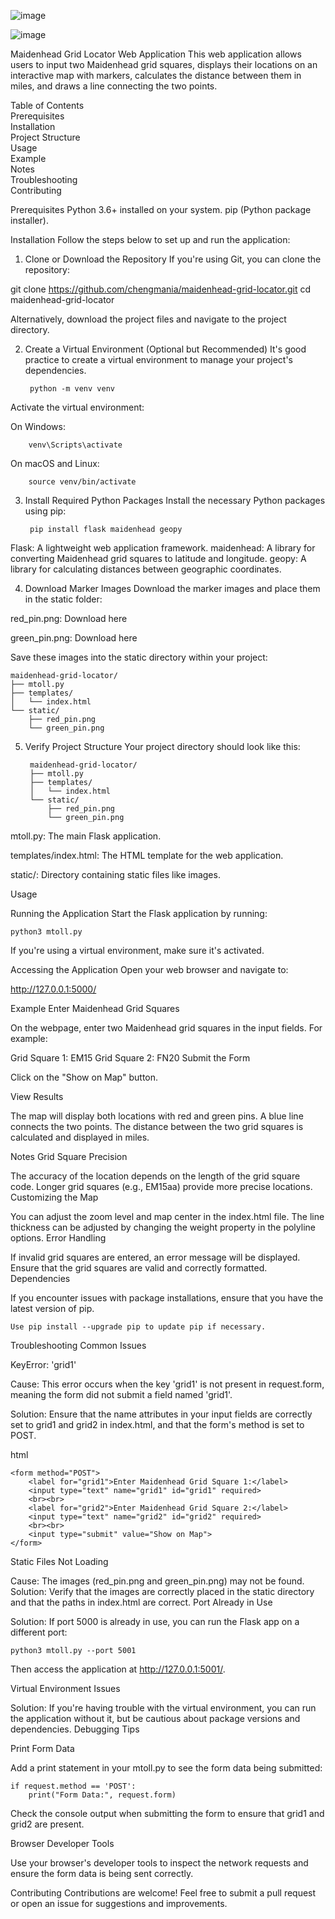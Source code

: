 ![image](https://github.com/user-attachments/assets/ed01d4d4-ffd4-4682-84db-b90c642a0af8)


![image](https://github.com/user-attachments/assets/48c81c17-6808-4d35-ad36-1e14b4ade4c3)



Maidenhead Grid Locator Web Application
This web application allows users to input two Maidenhead grid squares, displays their locations on an interactive map with markers, calculates the distance between them in miles, and draws a line connecting the two points.

Table of Contents\
Prerequisites\
Installation\
Project Structure\
Usage\
Example\
Notes\
Troubleshooting\
Contributing


Prerequisites
Python 3.6+ installed on your system.
pip (Python package installer).

Installation
Follow the steps below to set up and run the application:

1. Clone or Download the Repository
If you're using Git, you can clone the repository:

git clone https://github.com/chengmania/maidenhead-grid-locator.git
cd maidenhead-grid-locator

Alternatively, download the project files and navigate to the project directory.

2. Create a Virtual Environment (Optional but Recommended)
It's good practice to create a virtual environment to manage your project's dependencies.

        python -m venv venv
Activate the virtual environment:

On Windows:

        venv\Scripts\activate
On macOS and Linux:

        source venv/bin/activate

3. Install Required Python Packages
Install the necessary Python packages using pip:

        pip install flask maidenhead geopy

Flask: A lightweight web application framework.
maidenhead: A library for converting Maidenhead grid squares to latitude and longitude.
geopy: A library for calculating distances between geographic coordinates.

4. Download Marker Images
Download the marker images and place them in the static folder:

red_pin.png: Download here

green_pin.png: Download here

Save these images into the static directory within your project:

    maidenhead-grid-locator/
    ├── mtoll.py
    ├── templates/
    │   └── index.html
    └── static/
        ├── red_pin.png
        └── green_pin.png

5. Verify Project Structure
Your project directory should look like this:

        maidenhead-grid-locator/
        ├── mtoll.py
        ├── templates/
        │   └── index.html
        └── static/
            ├── red_pin.png
            └── green_pin.png

mtoll.py: The main Flask application.

templates/index.html: The HTML template for the web application.

static/: Directory containing static files like images.

Usage

Running the Application
Start the Flask application by running:


    python3 mtoll.py

If you're using a virtual environment, make sure it's activated.

Accessing the Application
Open your web browser and navigate to:

http://127.0.0.1:5000/

Example
Enter Maidenhead Grid Squares

On the webpage, enter two Maidenhead grid squares in the input fields. For example:

Grid Square 1: EM15
Grid Square 2: FN20
Submit the Form

Click on the "Show on Map" button.

View Results

The map will display both locations with red and green pins.
A blue line connects the two points.
The distance between the two grid squares is calculated and displayed in miles.

Notes
Grid Square Precision

The accuracy of the location depends on the length of the grid square code.
Longer grid squares (e.g., EM15aa) provide more precise locations.
Customizing the Map

You can adjust the zoom level and map center in the index.html file.
The line thickness can be adjusted by changing the weight property in the polyline options.
Error Handling

If invalid grid squares are entered, an error message will be displayed.
Ensure that the grid squares are valid and correctly formatted.
Dependencies

If you encounter issues with package installations, ensure that you have the latest version of pip.

    Use pip install --upgrade pip to update pip if necessary.
Troubleshooting
Common Issues

KeyError: 'grid1'

Cause: This error occurs when the key 'grid1' is not present in request.form, meaning the form did not submit a field named 'grid1'.

Solution: Ensure that the name attributes in your input fields are correctly set to grid1 and grid2 in index.html, and that the form's method is set to POST.

html

    <form method="POST">
        <label for="grid1">Enter Maidenhead Grid Square 1:</label>
        <input type="text" name="grid1" id="grid1" required>
        <br><br>
        <label for="grid2">Enter Maidenhead Grid Square 2:</label>
        <input type="text" name="grid2" id="grid2" required>
        <br><br>
        <input type="submit" value="Show on Map">
    </form>

Static Files Not Loading

Cause: The images (red_pin.png and green_pin.png) may not be found.
Solution: Verify that the images are correctly placed in the static directory and that the paths in index.html are correct.
Port Already in Use

Solution: If port 5000 is already in use, you can run the Flask app on a different port:


    python3 mtoll.py --port 5001
Then access the application at http://127.0.0.1:5001/.

Virtual Environment Issues

Solution: If you're having trouble with the virtual environment, you can run the application without it, but be cautious about package versions and dependencies.
Debugging Tips

Print Form Data

Add a print statement in your mtoll.py to see the form data being submitted:


    if request.method == 'POST':
        print("Form Data:", request.form)

Check the console output when submitting the form to ensure that grid1 and grid2 are present.

Browser Developer Tools

Use your browser's developer tools to inspect the network requests and ensure the form data is being sent correctly.

Contributing
Contributions are welcome! Feel free to submit a pull request or open an issue for suggestions and improvements.
